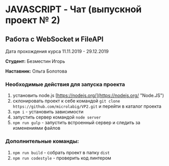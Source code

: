 # JAVASCRIPT - Чат (выпускной проект № 2)
## Работа с WebSocket и FileAPI

Дата прохождения курса 11.11.2019 - 29.12.2019 

**Студент:** Безместин Игорь

**Наставник:** Ольга Болотова
 
### Необходимые действия для запуска проекта

1. установить node.js [https://nodejs.org/](https://nodejs.org/ "Node.JS")
2. cклонировать проект к себе командой `git clone https://github.com/microlabig/VP2.git` и перейти в каталог проекта
3. `npm i` - установить зависимости
4. запустить сервер командой `node server`
5. `npm run gulp` - запустить встроенный сервер и следить за изменениями файлов

### Дополнительные команды:

1. `npm run build` - собрать проект в папку `dist`
2. `npm run codestyle` - проверить код линтером

